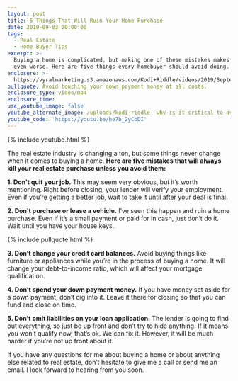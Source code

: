 ```yaml
---
layout: post
title: 5 Things That Will Ruin Your Home Purchase
date: 2019-09-03 00:00:00
tags:
  - Real Estate
  - Home Buyer Tips
excerpt: >-
  Buying a home is complicated, but making one of these mistakes makes things
  even worse. Here are five things every homebuyer should avoid doing.
enclosure: >-
  https://vyralmarketing.s3.amazonaws.com/Kodi+Riddle/videos/2019/September/5+Things+That+Will+Ruin+Your+Home+Purchase.mp4
pullquote: Avoid touching your down payment money at all costs.
enclosure_type: video/mp4
enclosure_time:
use_youtube_image: false
youtube_alternate_image: /uploads/kodi-riddle--why-is-it-critical-to-avoid-these-mistakes-youtube.jpg
youtube_code: 'https://youtu.be/he7b_2yCoDI'
---
```


{% include youtube.html %}

The real estate industry is changing a ton, but some things never change when it comes to buying a home. **Here are five mistakes that will always kill your real estate purchase unless you avoid them:**

**1\. Don’t quit your job.** This may seem very obvious, but it’s worth mentioning. Right before closing, your lender will verify your employment. Even if you’re getting a better job, wait to take it until after your deal is final.

**2\. Don’t purchase or lease a vehicle.** I’ve seen this happen and ruin a home purchase. Even if it’s a small payment or paid for in cash, just don’t do it. Wait until you have your house keys.

{% include pullquote.html %}

**3\. Don’t change your credit card balances.** Avoid buying things like furniture or appliances while you’re in the process of buying a home. It will change your debt-to-income ratio, which will affect your mortgage qualification.

**4\. Don’t spend your down payment money.** If you have money set aside for a down payment, don’t dig into it. Leave it there for closing so that you can fund and close on time.

**5\. Don’t omit liabilities on your loan application.** The lender is going to find out everything, so just be up front and don’t try to hide anything. If it means you won’t qualify now, that’s ok. We can fix it. However, it will be much harder if you’re not up front about it.

If you have any questions for me about buying a home or about anything else related to real estate, don’t hesitate to give me a call or send me an email. I look forward to hearing from you soon.<br>&nbsp;